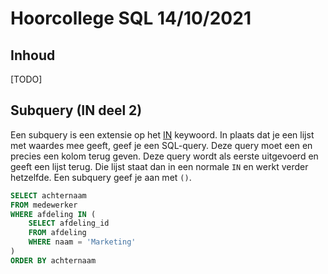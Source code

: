 # Hoorcollege SQL 14/10/2021

## Inhoud

[TODO]

## Subquery (IN deel 2)

Een subquery is een extensie op het [IN](week39/SQL-2021-09-30-H.md#IN) keywoord. In plaats dat je een lijst met waardes mee geeft, geef je een SQL-query. Deze query moet een en precies een kolom terug geven. Deze query wordt als eerste uitgevoerd en geeft een lijst terug. Die lijst staat dan in een normale `IN` en werkt verder hetzelfde. Een subquery geef je aan met `()`.

```sql
SELECT achternaam
FROM medewerker
WHERE afdeling IN (
	SELECT afdeling_id
	FROM afdeling
	WHERE naam = 'Marketing'
)
ORDER BY achternaam
```